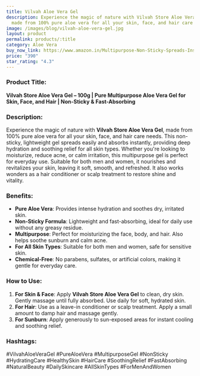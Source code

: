 ```yaml
---
title: Vilvah Aloe Vera Gel
description: Experience the magic of nature with Vilvah Store Aloe Vera Gel,
  made from 100% pure aloe vera for all your skin, face, and hair care needs.
image: /images/blog/vilvah-aloe-vera-gel.jpg
layout: product
permalink: products/:title
category: Aloe Vera
buy_now_link: https://www.amazon.in/Multipurpose-Non-Sticky-Spreads-Instantly-Absorbs/dp/B09QYVY62H/ref=sr_1_17?crid=1XMIOQ4WPBG6X&tag=m0150-21
price: "390"
star_rating: "4.3"
---
```

### Product Title:
**Vilvah Store Aloe Vera Gel – 100g | Pure Multipurpose Aloe Vera Gel for Skin, Face, and Hair | Non-Sticky & Fast-Absorbing**

### Description:
Experience the magic of nature with **Vilvah Store Aloe Vera Gel**, made from 100% pure aloe vera for all your skin, face, and hair care needs. This non-sticky, lightweight gel spreads easily and absorbs instantly, providing deep hydration and soothing relief for all skin types. Whether you're looking to moisturize, reduce acne, or calm irritation, this multipurpose gel is perfect for everyday use. Suitable for both men and women, it nourishes and revitalizes your skin, leaving it soft, smooth, and refreshed. It also works wonders as a hair conditioner or scalp treatment to restore shine and vitality.

### Benefits:
- **Pure Aloe Vera**: Provides intense hydration and soothes dry, irritated skin.
- **Non-Sticky Formula**: Lightweight and fast-absorbing, ideal for daily use without any greasy residue.
- **Multipurpose**: Perfect for moisturizing the face, body, and hair. Also helps soothe sunburn and calm acne.
- **For All Skin Types**: Suitable for both men and women, safe for sensitive skin.
- **Chemical-Free**: No parabens, sulfates, or artificial colors, making it gentle for everyday care.

### How to Use:
1. **For Skin & Face**: Apply **Vilvah Store Aloe Vera Gel** to clean, dry skin. Gently massage until fully absorbed. Use daily for soft, hydrated skin.
2. **For Hair**: Use as a leave-in conditioner or scalp treatment. Apply a small amount to damp hair and massage gently.
3. **For Sunburn**: Apply generously to sun-exposed areas for instant cooling and soothing relief.

### Hashtags:
#VilvahAloeVeraGel #PureAloeVera #MultipurposeGel #NonSticky #HydratingCare #HealthySkin #HairCare #SoothingRelief #FastAbsorbing #NaturalBeauty #DailySkincare #AllSkinTypes #ForMenAndWomen
